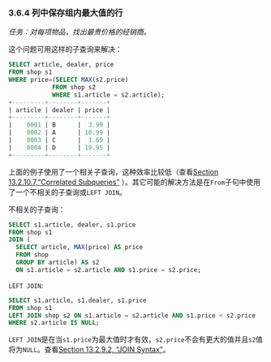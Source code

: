 ### 3.6.4 列中保存组内最大值的行
*任务：对每项物品，找出最贵价格的经销商。*

这个问题可用这样的子查询来解决：
```SQL
SELECT article, dealer, price
FROM shop s1
WHERE price=(SELECT MAX(s2.price)
            FROM shop s2
            WHERE s1.article = s2.article);
+---------+--------+-------+
| article | dealer | price |
+---------+--------+-------+
|    0001 | B      |  3.99 |
|    0002 | A      | 10.99 |
|    0003 | C      |  1.69 |
|    0004 | D      | 19.95 |
+---------+--------+-------+
```
上面的例子使用了一个相关子查询，这种效率比较低（查看[Section 13.2.10.7,“Correlated Subqueries”](#) ）。其它可能的解决方法是在`From`子句中使用了一个不相关的子查询或`LEFT JOIN`。

不相关的子查询：
```SQL
SELECT s1.article, dealer, s1.price
FROM shop s1
JOIN (
  SELECT article, MAX(price) AS price
  FROM shop
  GROUP BY article) AS s2
  ON s1.article = s2.article AND s1.price = s2.price;
```
`LEFT JOIN`:
```SQL
SELECT s1.article, s1.dealer, s1.price
FROM shop s1
LEFT JOIN shop s2 ON s1.article = s2.article AND s1.price < s2.price
WHERE s2.article IS NULL;
```
`LEFT JOIN`是在当`s1.price`为最大值时才有效，`s2.price`不会有更大的值并且`s2`值将为`NULL`。查看[Section 13.2.9.2, “JOIN Syntax”](#)。
